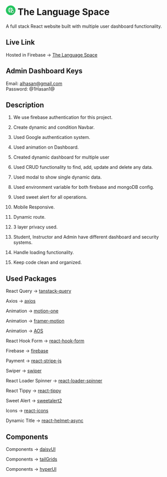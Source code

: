 # <img src="/src/assets/logo.png" alt="logo" width="30" height="30"> The Language Space

A full stack React website built with multiple user dashboard functionality.

## Live Link

Hosted in Firebase -> [The Language Space](https://the-language-space-154db.web.app/)

## Admin Dashboard Keys

Email: alhasan@gmail.com <br/>
Password: @1Hasan1@

## Description

1. We use firebase authentication for this project.

2. Create dynamic and condition Navbar.

3. Used Google authentication system.

4. Used animation on Dashboard.

5. Created dynamic dashboard for multiple user

6. Used CRUD functionality to find, add, update and delete any data.

7. Used modal to show single dynamic data.

8. Used environment variable for both firebase and mongoDB config.

9. Used sweet alert for all operations.

10. Mobile Responsive.

11. Dynamic route.

12. 3 layer privacy used.

13. Student, Instructor and Admin have different dashboard and security systems.

14. Handle loading functionality.

15. Keep code clean and organized.

## Used Packages

React Query -> [tanstack-query](https://tanstack.com/query/latest)

Axios -> [axios](https://axios-http.com/docs/intro)

Animation -> [motion-one](https://motion.dev/)

Animation -> [framer-motion](https://www.framer.com/motion/)

Animation -> [AOS](https://michalsnik.github.io/aos/)

React Hook Form -> [react-hook-form](https://react-hook-form.com/)

Firebase -> [firebase](https://firebase.google.com/)

Payment -> [react-stripe-js](https://stripe.com/docs/stripe-js/react)

Swiper -> [swiper](https://swiperjs.com/)

React Loader Spinner -> [react-loader-spinner](https://mhnpd.github.io/react-loader-spinner/)

React Tippy -> [react-tippy](https://github.com/tvkhoa/react-tippy)

Sweet Alert -> [sweetalert2](https://sweetalert2.github.io/)

Icons -> [react-icons](https://react-icons.github.io/react-icons)

Dynamic Title -> [react-helmet-async](https://www.npmjs.com/package/react-helmet-async)

## Components

Components -> [daisyUI](https://daisyui.com/)

Components -> [tailGrids](https://tailgrids.com/)

Components -> [hyperUI](https://www.hyperui.dev/)
